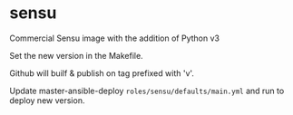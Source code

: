 # sensu
Commercial Sensu image with the addition of Python v3

Set the new version in the Makefile.

Github will builf & publish on tag prefixed with 'v'.

Update master-ansible-deploy `roles/sensu/defaults/main.yml` and run to deploy new version.
